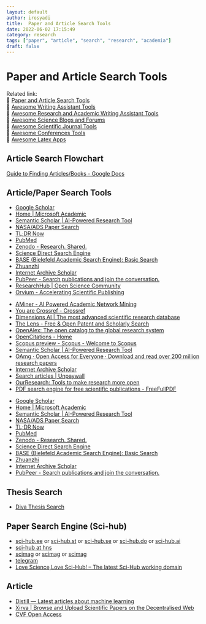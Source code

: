```yaml
---
layout: default
author: irosyadi
title:  Paper and Article Search Tools
date: 2022-06-02 17:15:49
category: research
tags: ["paper", "article", "search", "research", "academia"]
draft: false
---
```


# Paper and Article Search Tools

Related link:  
🔗 [Paper and Article Search Tools](/research/paper-search)  
🔗 [Awesome Writing Assistant Tools](/app/writing-assitant-app)  
🔗 [Awesome Research and Academic Writing Assistant Tools](/research/paper-tool)  
🔗 [Awesome Science Blogs and Forums](/research/science-blog)  
🔗 [Awesome Scientific Journal Tools](/research/journal-tool)  
🔗 [Awesome Conferences Tools](/research/conference-tool)  
🔗 [Awesome Latex Apps](/research/latex-app)  

## Article Search Flowchart
[Guide to Finding Articles/Books - Google Docs](https://docs.google.com/document/d/1ZwWs8JOrlkrrqiHwkQSwc4_NM85Zbzc9t9ifQ1rHZgM/edit)

## Article/Paper Search Tools
- [Google Scholar](https://scholar.google.com/)
- [Home | Microsoft Academic](https://academic.microsoft.com/home)
- [Semantic Scholar | AI-Powered Research Tool](https://www.semanticscholar.org/)
- [NASA/ADS Paper Search](https://ui.adsabs.harvard.edu/)
- [TL;DR Now](https://tldrnow.com/)
- [PubMed](https://pubmed.ncbi.nlm.nih.gov/)
- [Zenodo - Research. Shared.](https://zenodo.org/)
- [Science Direct Search Engine](https://www.sciencedirect.com/search?qs=)
- [BASE (Bielefeld Academic Search Engine): Basic Search](https://www.base-search.net/)
- [Zhuanzhi](https://www.zhuanzhi.ai/)
- [Internet Archive Scholar](https://scholar.archive.org/)
- [PubPeer - Search publications and join the conversation.](https://pubpeer.com/)
- [ResearchHub | Open Science Community](https://www.researchhub.com/all)
- [Orvium - Accelerating Scientific Publishing](https://orvium.io/researcher/)
* [AMiner - AI Powered Academic Network Mining](https://www.aminer.org/)
* [You are Crossref - Crossref](https://www.crossref.org/)
* [Dimensions AI | The most advanced scientific research database](https://www.dimensions.ai/)
* [The Lens - Free & Open Patent and Scholarly Search](https://www.lens.org/)
* [OpenAlex: The open catalog to the global research system](https://openalex.org/)
* [OpenCitations - Home](https://opencitations.net/)
* [Scopus preview - Scopus - Welcome to Scopus](https://www.scopus.com/home.uri)
* [Semantic Scholar | AI-Powered Research Tool](https://www.semanticscholar.org/)
* [OAmg · Open Access for Everyone · Download and read over 200 million research papers](https://oa.mg/)
* [Internet Archive Scholar](https://scholar.archive.org/)
* [Search articles | Unpaywall](http://unpaywall.org/articles)
* [OurResearch: Tools to make research more open](https://ourresearch.org/)
* [PDF search engine for free scientific publications - FreeFullPDF](http://www.freefullpdf.com/#gsc.tab=0)
- [Google Scholar](https://scholar.google.com/)
- [Home | Microsoft Academic](https://academic.microsoft.com/home)
- [Semantic Scholar | AI-Powered Research Tool](https://www.semanticscholar.org/)
- [NASA/ADS Paper Search](https://ui.adsabs.harvard.edu/)
- [TL;DR Now](https://tldrnow.com/)
- [PubMed](https://pubmed.ncbi.nlm.nih.gov/)
- [Zenodo - Research. Shared.](https://zenodo.org/)
- [Science Direct Search Engine](https://www.sciencedirect.com/search?qs=)
- [BASE (Bielefeld Academic Search Engine): Basic Search](https://www.base-search.net/)
- [Zhuanzhi](https://www.zhuanzhi.ai/)
- [Internet Archive Scholar](https://scholar.archive.org/)
- [PubPeer - Search publications and join the conversation.](https://pubpeer.com/)

## Thesis Search
- [Diva Thesis Search](https://www.diva-portal.org/smash/search.jsf?dswid=-4671)

## Paper Search Engine (Sci-hub)
- [sci-hub.ee](https://sci-hub.ee/) or [sci-hub.st](https://sci-hub.st/) or [sci-hub.se](https://sci-hub.se/) or [sci-hub.do](https://sci-hub.do/) or [sci-hub.ai](https://sci-hub.ai/)
- [sci-hub at hns](http://sci-hub.hns.hns.to/)
- [scimag](http://gen.lib.rus.ec/scimag/) or [scimag](http://libgen.rs/scimag/) or [scimag](https://libgen.fun/scimag)
- [telegram](https://telegram.me/scihubot)
- [Love Science,Love Sci-Hub! – The latest Sci-Hub working domain](https://lovescihub.wordpress.com/)

## Article
- [Distill — Latest articles about machine learning](https://distill.pub/)
- [Xirva | Browse and Upload Scientific Papers on the Decentralised Web](https://www.xirva.org/)
- [CVF Open Access](https://openaccess.thecvf.com/menu)




